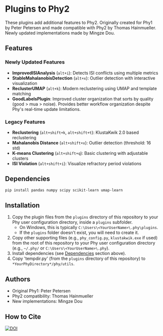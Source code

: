 # Plugins to Phy2
These plugins add additional features to Phy2. Originally created for Phy1 by Peter Petersen and made compatible with Phy2 by Thomas Hainmueller. Newly updated implementations made by Mingze Dou.

## Features

### Newly Updated Features 
* **ImprovedISIAnalysis** (`alt+i`): Detects ISI conflicts using multiple metrics
* **StableMahalanobisDetection** (`alt+x`): Outlier detection with interactive visualization
* **ReclusterUMAP** (`alt+k`): Modern reclustering using UMAP and template matching
* **GoodLabelsPlugin**: Improved cluster organization that sorts by quality (good > mua > noise). Provides better workflow organization despite Phy's real-time update limitations.

### Legacy Features
* **Reclustering** (`alt+shift+k`, `alt+shift+t`): KlustaKwik 2.0 based reclustering
* **Mahalanobis Distance** (`alt+shift+x`): Outlier detection (threshold: 16 std)
* **K-means Clustering** (`alt+shift+q`): Basic clustering with adjustable clusters
* **ISI Violation** (`alt+shift+i`): Visualize refractory period violations

## Dependencies
```bash
pip install pandas numpy scipy scikit-learn umap-learn
```

## Installation
1. Copy the plugin files from the `plugins` directory of this repository to your Phy user configuration directory, inside a `plugins` subfolder.
   - On Windows, this is typically `C:\Users\<YourUserName>\.phy\plugins`.
   - If the `plugins` folder doesn't exist, you will need to create it.
2. Copy other supporting files (e.g., `phy_config.py`, `klustakwik.exe` if used) from the root of this repository to your Phy user configuration directory (e.g., `~/.phy/` or `C:\Users\<YourUserName>\.phy`).
3. Install dependencies (see [Dependencies](#dependencies) section above).
4. Copy 'tempdir.py' (from the `plugins` directory of this repository) to `*YourPhyDirectory*/phy/utils`.

## Authors
- Original Phy1: Peter Petersen
- Phy2 compatibility: Thomas Hainmueller
- New implementations: Mingze Dou

## How to Cite
[![DOI](https://zenodo.org/badge/126424002.svg)](https://zenodo.org/badge/latestdoi/126424002)
